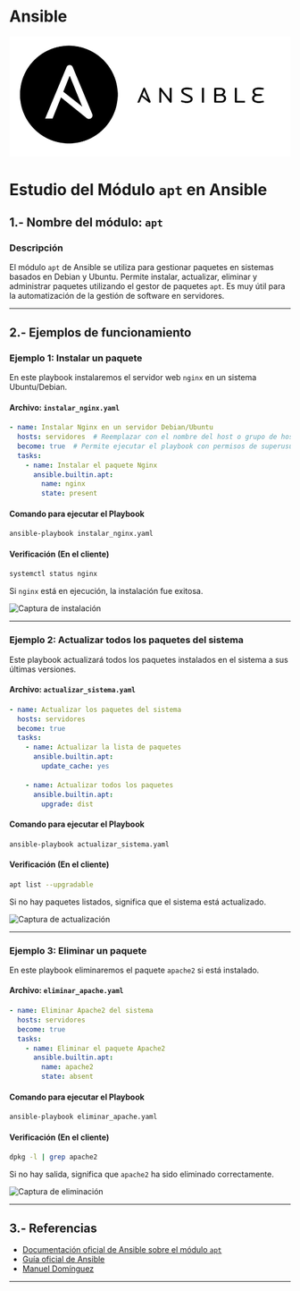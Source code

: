 # Ansible

![ansible](/img/ansible1.png)

# **Estudio del Módulo `apt` en Ansible**  

## **1.- Nombre del módulo: `apt`**  

### **Descripción**  
El módulo `apt` de Ansible se utiliza para gestionar paquetes en sistemas basados en Debian y Ubuntu. Permite instalar, actualizar, eliminar y administrar paquetes utilizando el gestor de paquetes `apt`. Es muy útil para la automatización de la gestión de software en servidores.

---

## **2.- Ejemplos de funcionamiento**  

### **Ejemplo 1: Instalar un paquete**  
En este playbook instalaremos el servidor web `nginx` en un sistema Ubuntu/Debian.

#### **Archivo:** `instalar_nginx.yaml`
```yaml
- name: Instalar Nginx en un servidor Debian/Ubuntu
  hosts: servidores  # Reemplazar con el nombre del host o grupo de hosts
  become: true  # Permite ejecutar el playbook con permisos de superusuario
  tasks:
    - name: Instalar el paquete Nginx
      ansible.builtin.apt:
        name: nginx
        state: present
```
#### **Comando para ejecutar el Playbook**
```bash
ansible-playbook instalar_nginx.yaml
```

#### **Verificación (En el cliente)**  
```bash
systemctl status nginx
```
Si `nginx` está en ejecución, la instalación fue exitosa.

![Captura de instalación](/img/instalar_nginx.png)

---

### **Ejemplo 2: Actualizar todos los paquetes del sistema**  
Este playbook actualizará todos los paquetes instalados en el sistema a sus últimas versiones.

#### **Archivo:** `actualizar_sistema.yaml`
```yaml
- name: Actualizar los paquetes del sistema
  hosts: servidores
  become: true
  tasks:
    - name: Actualizar la lista de paquetes
      ansible.builtin.apt:
        update_cache: yes

    - name: Actualizar todos los paquetes
      ansible.builtin.apt:
        upgrade: dist
```
#### **Comando para ejecutar el Playbook**
```bash
ansible-playbook actualizar_sistema.yaml
```

#### **Verificación (En el cliente)**  
```bash
apt list --upgradable
```
Si no hay paquetes listados, significa que el sistema está actualizado.

![Captura de actualización](/img/actualizar_sistema.png)

---

### **Ejemplo 3: Eliminar un paquete**  
En este playbook eliminaremos el paquete `apache2` si está instalado.

#### **Archivo:** `eliminar_apache.yaml`
```yaml
- name: Eliminar Apache2 del sistema
  hosts: servidores
  become: true
  tasks:
    - name: Eliminar el paquete Apache2
      ansible.builtin.apt:
        name: apache2
        state: absent
```
#### **Comando para ejecutar el Playbook**
```bash
ansible-playbook eliminar_apache.yaml
```

#### **Verificación (En el cliente)**  
```bash
dpkg -l | grep apache2
```
Si no hay salida, significa que `apache2` ha sido eliminado correctamente.

![Captura de eliminación](/img/eliminar_apache.png)

---

## **3.- Referencias**  
- [Documentación oficial de Ansible sobre el módulo `apt`](https://docs.ansible.com/ansible/latest/collections/ansible/builtin/apt_module.html)  
- [Guía oficial de Ansible](https://docs.ansible.com/ansible/latest/user_guide/index.html)  
- [Manuel Domínguez](https://github.com/mftienda)
---
